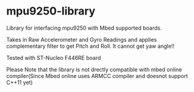 # mpu9250-library
Library for interfacing mpu9250 with Mbed supported boards.  

Takes in Raw Accelerometer and Gyro Readings and applies complementary filter to get Pitch and Roll. It cannot get yaw angle!!

Tested with ST-Nucleo F446RE board  

Please Note that the library is not drectly compatible with mbed online compiler(Since Mbed online uses ARMCC compiler and doesnot support C++11 yet)
